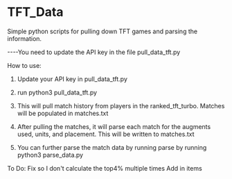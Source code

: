 # TFT_Data

Simple python scripts for pulling down TFT games and parsing the information.

----You need to update the API key in the file pull_data_tft.py

How to use:
1) Update your API key in pull_data_tft.py
2) run python3 pull_data_tft.py
3) This will pull match history from players in the ranked_tft_turbo. Matches will be populated in matches.txt
4) After pulling the matches, it will parse each match for the augments used, units, and placement. This will be written to matches.txt


5) You can further parse the match data by running parse by running python3 parse_data.py

To Do: 
Fix so I don't calculate the top4% multiple times
Add in items
